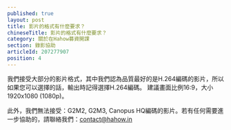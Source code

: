 ```yaml
---
published: true
layout: post
title: 影片的格式有什麼要求？
chineseTitle: 影片的格式有什麼要求？
category: 關於在Hahow募資開課
section: 錄影協助
articleId: 207277907
position: 4
---
```


我們接受大部分的影片格式，其中我們認為品質最好的是H.264編碼的影片，所以如果您可以選擇的話，輸出時記得選擇H.264編碼。
建議畫面比例16:9，大小1920x1080 (1080p)。

此外，我們無法接受：G2M2, G2M3, Canopus HQ編碼的影片。若有任何需要進一步協助的，請聯絡我們：contact@hahow.in
